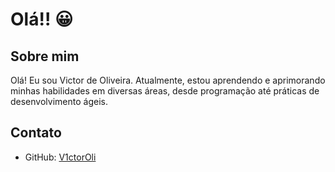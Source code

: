 # Olá!! 😀

## Sobre mim

Olá! Eu sou Victor de Oliveira. Atualmente, estou aprendendo e aprimorando minhas habilidades em diversas áreas, desde programação até práticas de desenvolvimento ágeis.

## Contato

- GitHub: [V1ctorOli](https://github.com/V1ctorOli)

